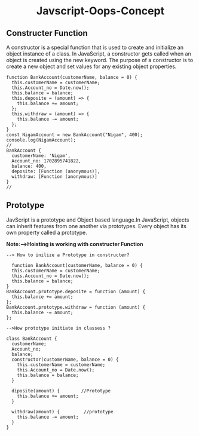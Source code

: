 <h1 align="center">Javscript-Oops-Concept</h1>

<h2>Constructer Function</h2>
 <p> A constructor is a special function that is used to create and initialize an object instance of a class. In JavaScript, a constructor gets called when an object is created using the new keyword. The purpose of a constructor is to create a new object and set values for any existing object properties.</p>

```javscript
function BankAccount(customerName, balance = 0) {
  this.customerName = customerName;
  this.Account_no = Date.now();
  this.balance = balance;
  this.deposite = (amount) => {
    this.balance += amount;
  };
  this.withdraw = (amount) => {
    this.balance -= amount;
  };
}
const NigamAccount = new BankAccount("Nigam", 400);
console.log(NigamAccount);
//
BankAccount {
  customerName: 'Nigam',
  Account_no: 1702895741822,
  balance: 400,
  deposite: [Function (anonymous)],
  withdraw: [Function (anonymous)]
}
//
```

<h2>Prototype</h2>
<p> JavScript is a prototype and Object based language.In JavaScript, objects can inherit features from one another via prototypes. Every object has its own property called a prototype.</p>
 <b>Note:-->Hoisting is working with constructer Function</b>

```javscript
--> How to inilize a Prototype in constructer?

  function BankAccount(customerName, balance = 0) {
  this.customerName = customerName;
  this.Account_no = Date.now();
  this.balance = balance;
}
BankAccount.prototype.deposite = function (amount) {
  this.balance += amount;
};
BankAccount.prototype.withdraw = function (amount) {
  this.balance -= amount;
};

-->How prototype initiate in classess ?

class BankAccount {
  customerName;
  Account_no;
  balance;
  constructor(customerName, balance = 0) {
    this.customerName = customerName;
    this.Account_no = Date.now();
    this.balance = balance;
  }

  diposite(amount) {        //Prototype
    this.balance += amount;
  }

  withdraw(amount) {         //prototype
    this.balance -= amount;
  }
}

```
